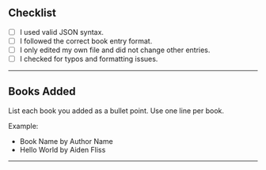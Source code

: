 ## Checklist

- [ ] I used valid JSON syntax.
- [ ] I followed the correct book entry format.
- [ ] I only edited my own file and did not change other entries.
- [ ] I checked for typos and formatting issues.

---

## Books Added

List each book you added as a bullet point. Use one line per book.

Example:
- Book Name by Author Name
- Hello World by Aiden Fliss

---
